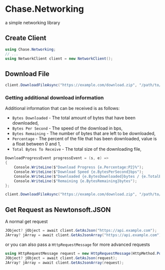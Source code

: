 # Chase.Networking

a simple networking library

## Create Client

```csharp
using Chase.Networking;
// ...
using NetworkClient client = new NetworkClient();
```

## Download File

```csharp
client.DownloadFileAsync("https://example.com/download.zip", "/path/to/download.zip");
```

### Getting additional download information

Additional information that can be received is as follows:
- `Bytes Downloaded` - The total amount of bytes that have been downloaded,
- `Bytes Per Second` - The speed of the download in bps,
- `Bytes Remaining` - The number of bytes that are left to be downloaded,
- `Percentage` - The percent of the file that has been downloaded, value is a float between 0 and 1,
- `Total Bytes To Receive` - The total size of the downloading file,

```csharp
DownloadProgressEvent progressEvent = (s, e) =>
{
    Console.WriteLine($"Download Progress {e.Percentage:P2}%");
    Console.WriteLine($"Download Speed {e.BytesPerSecond}bps");
    Console.WriteLine($"Downloaded {e.BytesDownloaded}bytes / {e.TotalBytesToReceive}bytes");
    Console.WriteLine($"Remaining {e.BytesRemaining}bytes");
};

client.DownloadFileAsync("https://example.com/download.zip", "/path/to/download.zip", progressEvent);
```

## Get Request as Newtonsoft.JSON

A normal get request
```csharp
JObject? jObject = await client.GetAsJson("https://api.example.com");
JArray? jArray = await client.GetAsJsonArray("https://api.example.com");
```

or you can also pass a `HttpRequestMessage` for more advanced requests
```csharp
using HttpRequestMessage request = new HttpRequestMessage(HttpMethod.Post, "https://api.example.com");
JObject? jObject = await client.GetAsJson(request);
JArray? jArray = await client.GetAsJsonArray(request);
```

